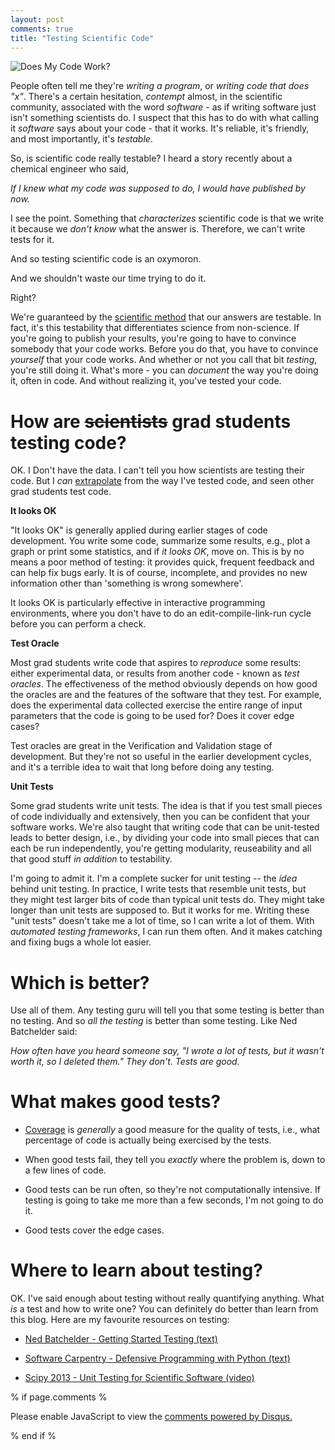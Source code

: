 ```yaml
---
layout: post
comments: true
title: "Testing Scientific Code"
---
```


![Does My Code Work?]({{site.url}}/assets/phd033114s.gif)

People often tell me they're *writing a program*,
or *writing code that does "x"*.
There's a certain hesitation,
*contempt* almost, in the scientific community,
associated with the word *software* - as if
writing software just isn't something scientists do.
I suspect that this has to do with what calling it
*software* says about your code -
that it works. It's reliable, it's friendly,
and most importantly, it's *testable*.

So, is scientific code really testable?
I heard a story recently about
a chemical engineer who said,

*If I knew what my code was supposed to do, I would have published by now.*

I see the point. 
Something that *characterizes* scientific code is that
we write it because we *don't know* what the answer is.
Therefore, we can't write tests for it.

And so testing scientific code is an oxymoron.

And we shouldn't waste our time trying to do it. 

Right?

We're guaranteed by the
[scientific method](http://en.wikipedia.org/wiki/Scientific_method)
that our answers are testable.
In fact,
it's this testability that differentiates
science from non-science.
If you're going to publish your results,
you're going to have to convince somebody
that your code works.
Before you do that, you have to convince
*yourself* that your code works.
And whether or not you call that bit *testing*,
you're still doing it.
What's more - you can *document* the way you're doing it,
often in code.
And without realizing it,
you've tested your code.

# How are ~~scientists~~ grad students testing code?

OK. I Don't have the data.
I can't tell you how scientists are testing their code.
But I *can* [extrapolate](http://xkcd.com/605/) from the
way I've tested code,
and seen other grad students test code.

**It looks OK**

"It looks OK" is generally applied during earlier
stages of code development.
You write some code,
summarize some results, e.g.,
plot a graph or print some statistics,
and if *it looks OK*, move on. This is by no means
a poor method of testing: it provides quick,
frequent feedback and can help fix bugs early.
It is of course, incomplete, and provides
no new information other than 'something is wrong
somewhere'.

It looks OK is particularly effective 
in interactive programming environments,
where you don't have to 
do an edit-compile-link-run cycle 
before you can perform a check.

**Test Oracle**

Most grad students write code that aspires to
*reproduce* some results:
either experimental data,
or results from another code - known as
*test oracles*.
The effectiveness of the method obviously depends on
how good the oracles are and the features
of the software that they test.
For example, does the experimental data collected
exercise the entire range of input parameters
that the code is going to be used for?
Does it cover edge cases?

Test oracles are great in the Verification and
Validation stage of development. But they're
not so useful in the earlier development cycles,
and it's a terrible idea to wait that long before
doing any testing.

**Unit Tests**

Some grad students write unit tests. 
The idea is that
if you test small pieces of code
individually and extensively,
then you can be confident that your software works.
We're also taught that writing code
that can be unit-tested leads to better design, 
i.e.,
by dividing your code into small pieces that can
each be run independently,
you're getting modularity, reuseability and
all that good stuff *in addition* to
testability.

I'm going to admit it. 
I'm a complete sucker for unit testing -- 
the *idea* behind unit testing. 
In practice,
I write tests that resemble unit tests,
but they might test larger bits of code than
typical unit tests do. 
They might take longer than
unit tests are supposed to.
But it works for me.
Writing these "unit tests" doesn't take me a lot of time,
so I can write a lot of them.
With *automated testing frameworks*, I can run them often.
And it makes catching and fixing bugs a whole lot easier.

# Which is better?

Use all of them.
Any testing guru will tell you that
some testing is better than no testing.
And so *all the testing* is better than some testing.
Like Ned Batchelder said: 

*How often have you heard someone say, "I wrote a lot of tests, but it wasn't worth it, so I deleted them." They don't. Tests are good.*

# What makes good tests?

* [Coverage](http://martinfowler.com/bliki/TestCoverage.html) 
is *generally* a good measure for the quality of tests, i.e., 
what percentage of code is actually being exercised 
by the tests.

* When good tests fail,
they tell you *exactly* where the problem is,
down to a few lines of code.

* Good tests can be run often,
so they're not computationally intensive.
If testing is going to take me more than a few seconds,
I'm not going to do it.

* Good tests cover the edge cases.

# Where to learn about testing?

OK. I've said enough about testing without really
quantifying anything. What *is* a test and how to write one?
You can definitely do better than learn from this blog.
Here are my favourite resources on testing:

* [Ned Batchelder - Getting Started Testing (text)](http://nedbatchelder.com/text/test0.html)

* [Software Carpentry - Defensive Programming with Python (text)](http://software-carpentry.org/v5/novice/python/05-defensive.html)

* [Scipy 2013 - Unit Testing for Scientific Software (video)](http://conference.scipy.org/scipy2013/tutorial_detail.php?id=106)

% if page.comments %

<div id="disqus_thread"></div>
<script type="text/javascript">
    /* * * CONFIGURATION VARIABLES: EDIT BEFORE PASTING INTO YOUR WEBPAGE * * */
    var disqus_shortname = 'ashwinsrinath'; // required: replace example with your forum shortname

    /* * * DON'T EDIT BELOW THIS LINE * * */
    (function() {
        var dsq = document.createElement('script'); dsq.type = 'text/javascript'; dsq.async = true;
        dsq.src = '//' + disqus_shortname + '.disqus.com/embed.js';
        (document.getElementsByTagName('head')[0] || document.getElementsByTagName('body')[0]).appendChild(dsq);
    })();
</script>
<noscript>Please enable JavaScript to view the <a href="http://disqus.com/?ref_noscript">comments powered by Disqus.</a></noscript>
    

% end if %